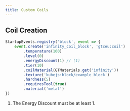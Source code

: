 ```yaml
---
title: Custom Coils
---
```

## Coil Creation
```js
StartupEvents.registry('block', event => {
    event.create('infinity_coil_block', 'gtceu:coil')
        .temperature(100)
        .level(0)
        .energyDiscount(1) // (1)
        .tier(10)
        .coilMaterial(GTMaterials.get('infinity'))
        .texture('kubejs:block/example_block')
        .hardness(5)
        .requiresTool(true)
        .material('metal')
})
```

1. The Energy Discount must be at least 1.
